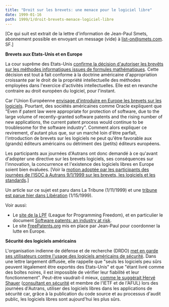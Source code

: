 ```yaml
---
title: "Droit sur les brevets: une menace pour le logiciel libre"
date: 1999-01-16
path: 1999/1/droit-brevets-menace-logiciel-libre
---
```


<P>[Ce qui suit est extrait de la lettre d'information de Jean-Paul
Smets, abonnement possible en envoyant un message (vide) à <A HREF="mailto:it-list-on@smets.com">list-on@smets.com</A>. SF.]</P>

<P><B>Brevets aux Etats-Unis et en Europe</B></P>

<P>La cour suprême des Etats-Unis <A HREF="http://www.nytimes.com/library/tech/99/01/biztech/articles/12patent.html">
confirme la décision d'autoriser les brevêts sur les méthodes
informatiques issues de formules mathématiques</A>. Cette décision est
tout à fait conforme à la doctrine américaine d'appropriation croissante
par le droit de la propriété intellectuelle des méthodes employées dans
l'exercice d'activités intellectuelles. Elle est en revanche contraire
au droit européen du logiciel, pour l'instant.</P>

<P>Car l'Union Européenne <A HREF="http://europa.eu.int/comm/dg15/en/intprop/indprop/558.htm">envisage
d'introduire en Europe les brevets sur les logiciels</A>. Pourtant,
des sociétés américaines comme Oracle expliquent que "Even if patent
law were appropriate for protection of software, due to the large
volume of recently-granted software patents and the rising number of new
applications, the current patent process would continue to be troublesome
for the software industry". Comment alors expliquer ce revirement,
d'autant plus que, sur un marché loin d'être parfait, l'introduction
de brevets sur les logiciels ne peut qu'être favorable aux (grands)
éditeurs américains ou détriment des (petits) éditeurs européens.</P>

<P>Les participants aux journées d'Autrans ont donc demandé à
ce qu'avant d'adopter une directive sur les brevets logiciels,
ses conséquences sur l'innovation, la concurrence et l'existence
des logiciels libres en Europe soient bien évaluées.  [Voir la <A HREF="http://www.freepatents.org/adapt/autrans_1.0.3.html">motion adoptée
par les participants des journées de l'ISOC à Autrans 9/1/1999 sur les
brevets, les logiciels et les standards</A>.]</P>

<P>Un article sur ce sujet est paru dans La Tribune (1/11/1999) et une <A HREF="http://www.liberation.com/multi/cahier/articles/sem99.03/cah990115k.html
">tribune est parue hier dans Libération</A> (1/15/1999).</P>

<P>Voir aussi:</P>

<UL>

<LI>Le <A HREF="http://lpf.ai.mit.edu/">site
de la LPF</A> (League for Programming Freedom), et en particulier
le document <A HREF="http://lpf.ai.mit.edu/Patents/industry-at-risk.html">Software patents: an industry at risk</A>.
<LI>Le site <A HREF="http://www.freepatents.org">FreePatents.org</A>
mis en place par Jean-Paul pour coordonner la lutte en Europe.
</UL>

<P><B>Sécurité des logiciels américains</B></P>

<P>L'organisation indienne de défense et de recherche (DRDO) <A HREF="http://www.economictimes.com/120199/lead2.htm">met en garde ses
utilisateurs contre l'usage des logiciels américains de sécurité</A>. Dans
une lettre largement diffusée, elle rappelle que "seuls les logiciels
peu sûrs peuvent légalement être exportés des Etats-Unis" et que
"étant livré comme des boîtes noires, il est impossible de vérifier
leur fiabilité et leur fonctionnement". Peut-être vaudrait-il mieux, <A HREF="http://www.isoc.asso.fr/AUTRANS99/sf-sec.htm">comme le suggérait
Hervé Shauer</A> (<A HREF="http://www.hsc.fr/">consultant en sécurité</A>
et membre de l'IETF et de l'AFUL) lors des journées d'Autrans, utiliser
des logiciels libres dans les applications de sécurité car, grâce à la
publication du code source et au processus d'audit public, les logiciels
libres sont aujourd'hui les plus sûrs.</P>


